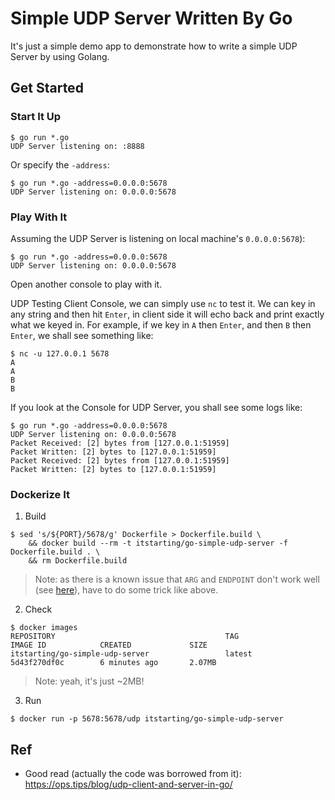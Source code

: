 # Simple UDP Server Written By Go

It's just a simple demo app to demonstrate how to write a simple UDP Server by using Golang.

## Get Started

### Start It Up

```
$ go run *.go
UDP Server listening on: :8888

```

Or specify the `-address`:
```
$ go run *.go -address=0.0.0.0:5678
UDP Server listening on: 0.0.0.0:5678

```

### Play With It

Assuming the UDP Server is listening on local machine's `0.0.0.0:5678`):
```
$ go run *.go -address=0.0.0.0:5678
UDP Server listening on: 0.0.0.0:5678

```

Open another console to play with it.

UDP Testing Client Console, we can simply use `nc` to test it.
We can key in any string and then hit `Enter`, in client side it will echo back and print exactly what we keyed in.
For example, if we key in `A` then `Enter`, and then `B` then `Enter`, we shall see something like:
```
$ nc -u 127.0.0.1 5678
A
A
B
B

```

If you look at the Console for UDP Server, you shall see some logs like:
```
$ go run *.go -address=0.0.0.0:5678
UDP Server listening on: 0.0.0.0:5678
Packet Received: [2] bytes from [127.0.0.1:51959]
Packet Written: [2] bytes to [127.0.0.1:51959]
Packet Received: [2] bytes from [127.0.0.1:51959]
Packet Written: [2] bytes to [127.0.0.1:51959]

```

### Dockerize It

1. Build

```
$ sed 's/${PORT}/5678/g' Dockerfile > Dockerfile.build \
    && docker build --rm -t itstarting/go-simple-udp-server -f Dockerfile.build . \
    && rm Dockerfile.build
```

> Note: as there is a known issue that `ARG` and `ENDPOINT` don't work well (see [here](https://github.com/moby/moby/issues/18492)), have to do some trick like above.


2. Check

```
$ docker images
REPOSITORY                                      TAG                 IMAGE ID            CREATED             SIZE
itstarting/go-simple-udp-server                 latest              5d43f270df0c        6 minutes ago       2.07MB
```

> Note: yeah, it's just ~2MB!


3. Run

```
$ docker run -p 5678:5678/udp itstarting/go-simple-udp-server
```

## Ref

- Good read (actually the code was borrowed from it): https://ops.tips/blog/udp-client-and-server-in-go/
